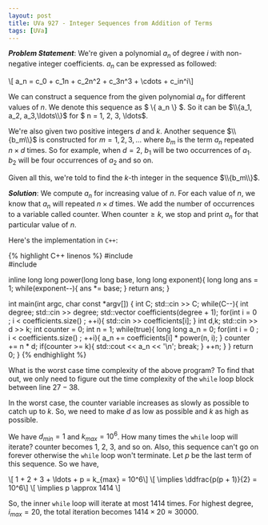 ```yaml
---
layout: post
title: UVa 927 - Integer Sequences from Addition of Terms
tags: [UVa]
---
```


***Problem Statement***: We're given a polynomial $a_n$ of degree $i$ with non-negative integer coefficients. $a_n$ can be expressed as followed: 

\\[ a_n = c_0 + c_1n + c_2n^2 + c_3n^3 + \cdots + c_in^i\\]

We can construct a sequence from the given polynomial $a_n$ for different values of $n$. We denote this sequence as $ \\{ a_n \\} $. So it can be $\\{a_1, a_2, a_3,\ldots\\}$ for $ n = 1, 2, 3, \ldots$. 

We're also given two positive integers $d$ and $k$. Another sequence $\\{b_m\\}$ is constructed for $m = 1,2,3,\ldots$ where $b_m$ is the term $a_n$ repeated $n \times d$ times. So for example, when $d = 2$, $b_1$ will be two occurrences of $a_1$. $b_2$ will be four occurrences of $a_2$ and so on. 

Given all this, we're told to find the $k$-th integer in the sequence $\\{b_m\\}$.

***Solution***: We compute $a_n$ for increasing value of $n$. For each value of $n$, we know that $a_n$ will repeated $n \times d$ times. We add the number of occurrences to a variable called $\textrm{counter}$. When $\textrm{counter} \geq k$, we stop and print $a_n$ for that particular value of $n$. 

Here's the implementation in ``C++``:

{% highlight C++ linenos %}
#include <iostream>                                                             
#include <vector>

inline long long power(long long base, long long exponent){
    long long ans = 1;
    while(exponent--){
        ans *= base;
    }
    return ans;
}

int main(int argc, char const *argv[])
{
    int C; 
    std::cin >> C;
    while(C--){
        int degree;
        std::cin >> degree;
        std::vector <int> coefficients(degree + 1);
        for(int i = 0 ; i < coefficients.size() ; ++i){
            std::cin >> coefficients[i];
        }
        int d,k;
        std::cin >> d >> k;
        int counter = 0;
        int n = 1;
        while(true){
            long long a_n = 0;
            for(int i = 0 ; i < coefficients.size() ; ++i){
                a_n += coefficients[i] * power(n, i);
            }
            counter += n * d;
            if(counter >= k){
                std::cout << a_n << '\n';
                break;
            } 
            ++n;
        }
    }
    return 0;
}
{% endhighlight %}

What is the worst case time complexity of the above program? To find that out, we only need to figure out the time complexity of the ``while`` loop block between line $27-38$. 

In the worst case, the $\textrm{counter}$ variable increases as slowly as possible to catch up to $k$. So, we need to make $d$ as low as possible and $k$ as high as possible. 

We have $d_{min} = 1$ and $k_{max} = 10^6$. How many times the ``while`` loop will iterate? $\textrm{counter}$ becomes $1$, $2$, $3$, and so on. Also, this sequence can't go on forever otherwise the ``while`` loop won't terminate. Let $p$ be the last term of this sequence. So we have,

\\[ 1 + 2 + 3 + \ldots + p = k_{max} = 10^6\\]
\\[ \implies \ddfrac{p(p + 1)}{2} = 10^6\\]
\\[ \implies p \approx 1414 \\]

So, the inner ``while`` loop will iterate at most $1414$ times. For highest degree, $i_{max} = 20$, the total iteration becomes $1414 \times 20 \approx 30000$. 
